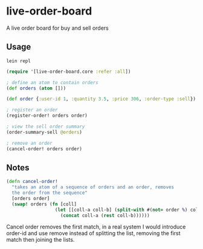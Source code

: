 # live-order-board

A live order board for buy and sell orders

## Usage
```
lein repl
```

```clojure
(require '[live-order-board.core :refer :all])

; define an atom to contain orders
(def orders (atom []))

(def order {:user-id 1, :quantity 3.5, :price 306, :order-type :sell})

; register an order
(register-order! orders order)

; view the sell order summary
(order-summary-sell @orders)

; remove an order
(cancel-order! orders order)
```

## Notes
```clojure
(defn cancel-order!
  "takes an atom of a sequence of orders and an order, removes
  the order from the sequence"
  [orders order]
  (swap! orders (fn [coll]
                  (let [[coll-a coll-b] (split-with #(not= order %) coll)]
                    (concat coll-a (rest coll-b))))))
```
Cancel order removes the first match, in a real system I would introduce order-id
and use remove instead of splitting the list, removing the first match then joining 
the lists.
